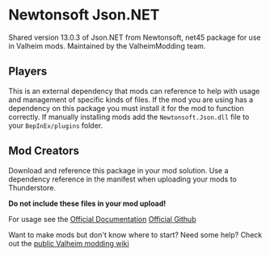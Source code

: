 # Newtonsoft Json.NET

Shared version 13.0.3 of Json.NET from Newtonsoft, net45 package for use in Valheim mods.
Maintained by the ValheimModding team.

## Players

This is an external dependency that mods can reference to help with usage and management of specific kinds of files.
If the mod you are using has a dependency on this package you must install it for the mod to function correctly.
If manually installing mods add the `Newtonsoft.Json.dll` file to your `BepInEx/plugins` folder.

## Mod Creators

Download and reference this package in your mod solution.
Use a dependency reference in the manifest when uploading your mods to Thunderstore.

**Do not include these files in your mod upload!**

For usage see the [Official Documentation](https://www.newtonsoft.com/json/help/html/Introduction.htm)
[Official Github](https://github.com/JamesNK/Newtonsoft.Json)

Want to make mods but don't know where to start? Need some help?
Check out the [public Valheim modding wiki](https://github.com/Valheim-Modding/Wiki/wiki)

